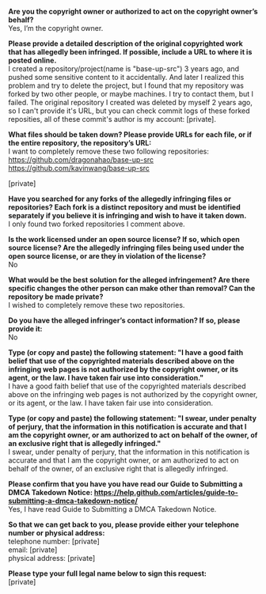 **Are you the copyright owner or authorized to act on the copyright owner’s behalf?**  
Yes, I’m the copyright owner.

**Please provide a detailed description of the original copyrighted work that has allegedly been infringed. If possible, include a URL to where it is posted online.**  
I created a repository/project(name is "base-up-src") 3 years ago, and pushed some sensitive content to it accidentally. And later I realized this problem and try to delete the project, but I found that my repository was forked by two other people, or maybe machines. I try to contact them, but I failed. The original repository I created was deleted by myself 2 years ago, so I can't provide it's URL, but you can check commit logs of these forked reposities, all of these commit's author is my account: [private].  

**What files should be taken down? Please provide URLs for each file, or if the entire repository, the repository’s URL:**  
I want to completely remove these two following repositories:  
https://github.com/dragonahao/base-up-src  
https://github.com/kavinwang/base-up-src  

[private]  

**Have you searched for any forks of the allegedly infringing files or repositories? Each fork is a distinct repository and must be identified separately if you believe it is infringing and wish to have it taken down.**  
I only found two forked repositories I comment above.

**Is the work licensed under an open source license? If so, which open source license? Are the allegedly infringing files being used under the open source license, or are they in violation of the license?**  
No

**What would be the best solution for the alleged infringement? Are there specific changes the other person can make other than removal? Can the repository be made private?**  
I wished to completely remove these two repositories.

**Do you have the alleged infringer’s contact information? If so, please provide it:**  
No

**Type (or copy and paste) the following statement: "I have a good faith belief that use of the copyrighted materials described above on the infringing web pages is not authorized by the copyright owner, or its agent, or the law. I have taken fair use into consideration."**  
I have a good faith belief that use of the copyrighted materials described above on the infringing web pages is not authorized by the copyright owner, or its agent, or the law. I have taken fair use into consideration.

**Type (or copy and paste) the following statement: "I swear, under penalty of perjury, that the information in this notification is accurate and that I am the copyright owner, or am authorized to act on behalf of the owner, of an exclusive right that is allegedly infringed."**  
I swear, under penalty of perjury, that the information in this notification is accurate and that I am the copyright owner, or am authorized to act on behalf of the owner, of an exclusive right that is allegedly infringed.

**Please confirm that you have you have read our Guide to Submitting a DMCA Takedown Notice: https://help.github.com/articles/guide-to-submitting-a-dmca-takedown-notice/**  
Yes, I have read Guide to Submitting a DMCA Takedown Notice.

**So that we can get back to you, please provide either your telephone number or physical address:**  
telephone number: [private]  
email: [private]  
physical address: [private]  

**Please type your full legal name below to sign this request:**  
[private]  
